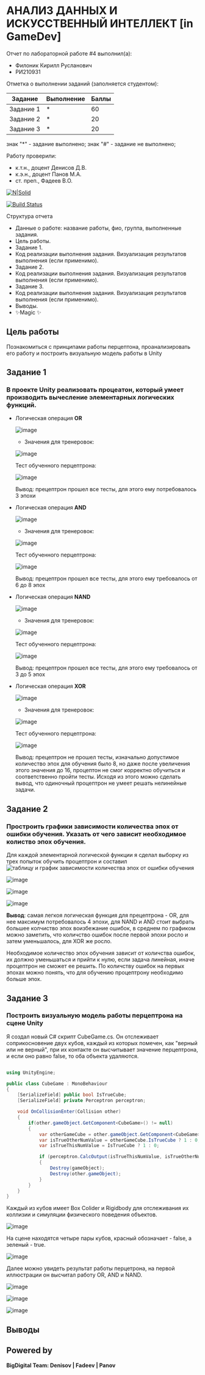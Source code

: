 # АНАЛИЗ ДАННЫХ И ИСКУССТВЕННЫЙ ИНТЕЛЛЕКТ [in GameDev]
Отчет по лабораторной работе #4 выполнил(а):
- Филоник Кирилл Русланович
- РИ210931

Отметка о выполнении заданий (заполняется студентом):

| Задание | Выполнение | Баллы |
| ------ | ------ | ------ |
| Задание 1 | * | 60 |
| Задание 2 | * | 20 |
| Задание 3 | * | 20 |

знак "*" - задание выполнено; знак "#" - задание не выполнено;

Работу проверили:
- к.т.н., доцент Денисов Д.В.
- к.э.н., доцент Панов М.А.
- ст. преп., Фадеев В.О.

[![N|Solid](https://cldup.com/dTxpPi9lDf.thumb.png)](https://nodesource.com/products/nsolid)

[![Build Status](https://travis-ci.org/joemccann/dillinger.svg?branch=master)](https://travis-ci.org/joemccann/dillinger)

Структура отчета

- Данные о работе: название работы, фио, группа, выполненные задания.
- Цель работы.
- Задание 1.
- Код реализации выполнения задания. Визуализация результатов выполнения (если применимо).
- Задание 2.
- Код реализации выполнения задания. Визуализация результатов выполнения (если применимо).
- Задание 3.
- Код реализации выполнения задания. Визуализация результатов выполнения (если применимо).
- Выводы.
- ✨Magic ✨

## Цель работы
Познакомиться с принципами работы перцептона, проанализировать его работу и построить визуальную модель работы в Unity

## Задание 1
### В проекте Unity реализовать процеатон, который умеет производить вычесление элементарных логических функций.

- Логическая операция **OR** 

  ![image](https://user-images.githubusercontent.com/105949115/209485282-e3b5020f-badc-45a0-98a6-1381b2a748ab.png)

  - Значения для тренеровок:
  
  ![image](https://user-images.githubusercontent.com/105949115/209484731-24f52868-3b97-4d7b-9c2f-f9c10cb142b9.png)
  
  Тест обученного перцептрона:
  
  ![image](https://user-images.githubusercontent.com/105949115/209484765-fd0caa0b-4f5c-4a51-ab63-7356bc1a7351.png)
  
  Вывод: прецептрон прошел все тесты, для этого ему потребовалось 3 эпохи


- Логическая операция **AND**

  ![image](https://user-images.githubusercontent.com/105949115/209485325-b484a904-856e-4bf2-a7a7-0890a188aa25.png)

  - Значения для тренеровок:
  
  ![image](https://user-images.githubusercontent.com/105949115/209485404-4b5e3d0d-ec76-470f-9531-4d4b0def625f.png)
  
  Тест обученного перцептрона:
  
  ![image](https://user-images.githubusercontent.com/105949115/209485399-aaf2f8d9-e3b3-4cad-88f7-66c003b4d841.png)
  
  Вывод: прецептрон прошел все тесты, для этого ему требовалось от 6 до 8 эпох

- Логическая операция **NAND**

  ![image](https://user-images.githubusercontent.com/105949115/209485444-33c95b38-50fb-4ca4-910b-7a4cf8d7ddbe.png)

  - Значения для тренеровок:
  
  ![image](https://user-images.githubusercontent.com/105949115/209485507-27c9467c-6a58-440a-b1c1-8eac9738781d.png)
  
  Тест обученного перцептрона:
  
  ![image](https://user-images.githubusercontent.com/105949115/209485499-c5546be6-6587-4f1c-8236-e5cad3f87f14.png)
  
  Вывод: прецептрон прошел все тесты, для этого ему требовалось от 3 до 5 эпох


- Логическая операция **XOR**

  ![image](https://user-images.githubusercontent.com/105949115/209485529-8d1347c6-59b2-4c8c-9ef1-40658ea2af64.png)

  - Значения для тренеровок:
  
  ![image](https://user-images.githubusercontent.com/105949115/209485634-312c293e-d42e-4d3b-b1fb-def1c216e75c.png)
  
  Тест обученного перцептрона:
  
  ![image](https://user-images.githubusercontent.com/105949115/209485624-4ba1db2a-3747-419d-bef2-ac7513e3ac6b.png)
  
  Вывод: прецептрон не прошел тесты, изначально допустимое количество эпох для обучения было 8, но даже после увеличения этого значения до 16, процептон не смог корректно обучиться и соответственно пройти тесты. Исходя из этого можно сделать вывод, что одиночный процептрон не умеет решать нелинейные задачи.


## Задание 2
### Простроить графики зависимости количества эпох от ошибки обучения. Указать от чего зависит необходимое колиство эпох обучения.

Для каждой элементарной логической функции я сделал выборку из трех попыток обучить процептрон и составил ![таблицу и график зависимости количества эпох от ошибки обучения](https://docs.google.com/spreadsheets/d/11GmiUibKbhMJujov385QJ8vmGHJKkuKN_cg7g2zHpcs/edit?usp=sharing)

![image](https://user-images.githubusercontent.com/105949115/209506258-9c704f65-1433-4a17-8412-4e0ca2f0fb82.png)

![image](https://user-images.githubusercontent.com/105949115/209505609-87d45926-2796-42cd-b487-a289364ba1e8.png)

![image](https://user-images.githubusercontent.com/105949115/209506040-4e0ff82a-268a-4e45-8020-f10f250ae2fa.png)

**Вывод**: самая легкоя логическая функция для прецептрона - OR, для нее максимум потребовалось 4 эпохи, для NAND и AND стоит выбрать большее колчиство эпох воизбежание ошибок, в среднем по графиком можно заметить, что количство ошибок после первой эпохи росло и затем уменьшалось, для XOR же росло.

Необходимое количество эпох обучения зависит от количства ошибок, их должно уменьшаться и прийти к нулю, если задача линейная, иначе процептрон не сможет ее решить. По количству ошибок на первых эпохах можно понять, что для обучению процептрону необходимо больше эпох.

## Задание 3
### Построить визуальную модель работы перцептрона на сцене Unity 

Я создал новый С# скрипт CubeGame.cs. Он отслеживает соприкосновение двух кубов, каждый из которых помечен, как "верный или не верный", при их контакте он высчитывает значение перцептрона, и если оно равно false, то оба объекта удаляются.

```cs

using UnityEngine;

public class CubeGame : MonoBehaviour
{
    [SerializeField] public bool IsTrueCube;
    [SerializeField] private Perceptron perceptron;

    void OnCollisionEnter(Collision other)
    {
        if(other.gameObject.GetComponent<CubeGame>() != null)
        {
            var otherGameCube = other.gameObject.GetComponent<CubeGame>();
            var isTrueOtherNumValue = otherGameCube.IsTrueCube ? 1 : 0;
            var isTrueThisNumValue = IsTrueCube ? 1 : 0;

            if (perceptron.CalcOutput(isTrueThisNumValue, isTrueOtherNumValue) == 0)
            {
                Destroy(gameObject);
                Destroy(other.gameObject);
            }
        }
    }
}

```

Каждый из кубов имеет Box Colider и Rigidbody для отслеживания их коллизии и симуляции физического поведения объектов.

![image](https://user-images.githubusercontent.com/105949115/209523065-dbec6d06-b103-4fb0-961e-d6e1469c7ab4.png)


На сцене находятся четыре пары кубов, красный обозначает - false, а зеленый - true.

![image](https://user-images.githubusercontent.com/105949115/209523217-319275fc-42f1-41a9-9471-551c8c1db31a.png)

Далее можно увидеть результат работы перцетрона, на первой иллюстрации он высчитал работу OR, AND и NAND.

![image](https://github.com/mushr0o0m/DA-in-GameDev-lab4/blob/main/OR.gif)

![image](https://github.com/mushr0o0m/DA-in-GameDev-lab4/blob/main/AND.gif)

![image](https://github.com/mushr0o0m/DA-in-GameDev-lab4/blob/main/NAND.gif)


## Выводы



## Powered by

**BigDigital Team: Denisov | Fadeev | Panov**

